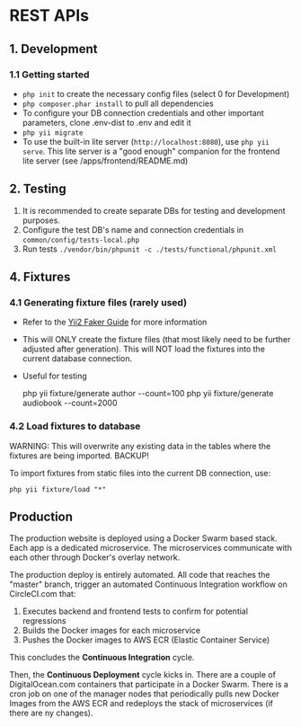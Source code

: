 # REST APIs


## 1. Development
### 1.1 Getting started
* `php init` to create the necessary config files (select 0 for Development)
* `php composer.phar install` to pull all dependencies
* To configure your DB connection credentials and other important parameters, clone .env-dist to .env and edit it
* `php yii migrate`
* To use the built-in lite server (`http://localhost:8080`), use `php yii serve`. This lite server is a "good enough" companion for the frontend lite server (see /apps/frontend/README.md)

## 2. Testing

1. It is recommended to create separate DBs for testing and development purposes.
2. Configure the test DB's name and connection credentials in `common/config/tests-local.php`
2. Run tests `./vendor/bin/phpunit -c ./tests/functional/phpunit.xml` 

## 4. Fixtures
### 4.1 Generating fixture files (rarely used)

* Refer to the [Yii2 Faker Guide](https://github.com/yiisoft/yii2-faker/blob/master/docs/guide/basic-usage.md) for more information
* This will ONLY create the fixture files (that most likely need to be further adjusted after generation). This will NOT load the fixtures into the current database connection.
* Useful for testing


    php yii fixture/generate author --count=100
    php yii fixture/generate audiobook --count=2000
    
### 4.2 Load fixtures to database

WARNING: This will overwrite any existing data in the tables where the fixtures are being imported. BACKUP!

To import fixtures from static files into the current DB connection, use:

    php yii fixture/load "*"

## Production

The production website is deployed using a Docker Swarm based stack. Each app is a dedicated microservice. The microservices communicate with each other through Docker's overlay network.

The production deploy is entirely automated. All code that reaches the "master" branch, trigger an automated Continuous Integration workflow on CircleCI.com that:
1. Executes backend and frontend tests to confirm for potential regressions
2. Builds the Docker images for each microservice
3. Pushes the Docker images to AWS ECR (Elastic Container Service)

This concludes the **Continuous Integration** cycle.

Then, the **Continuous Deployment** cycle kicks in. There are a couple of DigitalOcean.com containers that participate in a Docker Swarm. There is a cron job on one of the manager nodes that periodically pulls new Docker Images from the AWS ECR and redeploys the stack of microservices (if there are ny changes).
